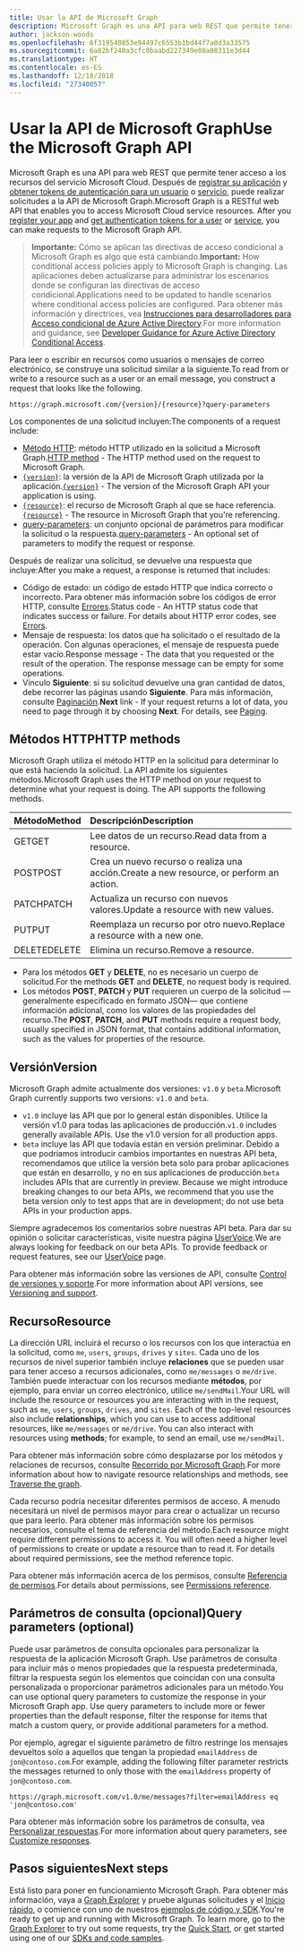 ```yaml
---
title: Usar la API de Microsoft Graph
description: Microsoft Graph es una API para web REST que permite tener acceso a los recursos del servicio Microsoft Cloud. Después de registrar su aplicación y obtener tokens de autenticación para un usuario o servicio, puede realizar solicitudes a la API de Microsoft Graph.
author: jackson-woods
ms.openlocfilehash: 6f319540853e94497c6553b1bd44f7a8d3a33575
ms.sourcegitcommit: 6a82bf240a3cfc0baabd227349e08a08311e3d44
ms.translationtype: HT
ms.contentlocale: es-ES
ms.lasthandoff: 12/18/2018
ms.locfileid: "27340057"
---
```

# <a name="use-the-microsoft-graph-api"></a><span data-ttu-id="8a2c7-104">Usar la API de Microsoft Graph</span><span class="sxs-lookup"><span data-stu-id="8a2c7-104">Use the Microsoft Graph API</span></span>

<span data-ttu-id="8a2c7-p102">Microsoft Graph es una API para web REST que permite tener acceso a los recursos del servicio Microsoft Cloud. Después de [registrar su aplicación](auth-register-app-v2.md) y [obtener tokens de autenticación para un usuario](auth-v2-user.md) o [servicio](auth-v2-service.md), puede realizar solicitudes a la API de Microsoft Graph.</span><span class="sxs-lookup"><span data-stu-id="8a2c7-p102">Microsoft Graph is a RESTful web API that enables you to access Microsoft Cloud service resources. After you [register your app](auth-register-app-v2.md) and [get authentication tokens for a user](auth-v2-user.md) or [service](auth-v2-service.md), you can make requests to the Microsoft Graph API.</span></span>

> <span data-ttu-id="8a2c7-107">**Importante:** Cómo se aplican las directivas de acceso condicional a Microsoft Graph es algo que está cambiando.</span><span class="sxs-lookup"><span data-stu-id="8a2c7-107">**Important:**  How conditional access policies apply to Microsoft Graph is changing.</span></span> <span data-ttu-id="8a2c7-108">Las aplicaciones deben actualizarse para administrar los escenarios donde se configuran las directivas de acceso condicional.</span><span class="sxs-lookup"><span data-stu-id="8a2c7-108">Applications need to be updated to handle scenarios where conditional access policies are configured.</span></span> <span data-ttu-id="8a2c7-109">Para obtener más información y directrices, vea [Instrucciones para desarrolladores para Acceso condicional de Azure Active Directory](https://docs.microsoft.com/azure/active-directory/develop/active-directory-conditional-access-developer).</span><span class="sxs-lookup"><span data-stu-id="8a2c7-109">For more information and guidance, see [Developer Guidance for Azure Active Directory Conditional Access](https://docs.microsoft.com/azure/active-directory/develop/active-directory-conditional-access-developer).</span></span>

<span data-ttu-id="8a2c7-110">Para leer o escribir en recursos como usuarios o mensajes de correo electrónico, se construye una solicitud similar a la siguiente.</span><span class="sxs-lookup"><span data-stu-id="8a2c7-110">To read from or write to a resource such as a user or an email message, you construct a request that looks like the following.</span></span>

```http
https://graph.microsoft.com/{version}/{resource}?query-parameters
```

<span data-ttu-id="8a2c7-111">Los componentes de una solicitud incluyen:</span><span class="sxs-lookup"><span data-stu-id="8a2c7-111">The components of a request include:</span></span>

* <span data-ttu-id="8a2c7-112">[Método HTTP](#http-methods): método HTTP utilizado en la solicitud a Microsoft Graph.</span><span class="sxs-lookup"><span data-stu-id="8a2c7-112">[HTTP method](#http-methods) - The HTTP method used on the request to Microsoft Graph.</span></span>
* <span data-ttu-id="8a2c7-113">[`{version}`](#version): la versión de la API de Microsoft Graph utilizada por la aplicación.</span><span class="sxs-lookup"><span data-stu-id="8a2c7-113">[`{version}`](#version) - The version of the Microsoft Graph API your application is using.</span></span>
* <span data-ttu-id="8a2c7-114">[`{resource}`](#resource): el recurso de Microsoft Graph al que se hace referencia.</span><span class="sxs-lookup"><span data-stu-id="8a2c7-114">[`{resource}`](#resource) - The resource in Microsoft Graph that you're referencing.</span></span>
* <span data-ttu-id="8a2c7-115">[query-parameters](#query-parameters-optional): un conjunto opcional de parámetros para modificar la solicitud o la respuesta.</span><span class="sxs-lookup"><span data-stu-id="8a2c7-115">[query-parameters](#query-parameters-optional) - An optional set of parameters to modify the request or response.</span></span>

<span data-ttu-id="8a2c7-116">Después de realizar una solicitud, se devuelve una respuesta que incluye:</span><span class="sxs-lookup"><span data-stu-id="8a2c7-116">After you make a request, a response is returned that includes:</span></span> 

* <span data-ttu-id="8a2c7-p104">Código de estado: un código de estado HTTP que indica correcto o incorrecto. Para obtener más información sobre los códigos de error HTTP, consulte [Errores](errors.md).</span><span class="sxs-lookup"><span data-stu-id="8a2c7-p104">Status code - An HTTP status code that indicates success or failure. For details about HTTP error codes, see [Errors](errors.md).</span></span>
* <span data-ttu-id="8a2c7-p105">Mensaje de respuesta: los datos que ha solicitado o el resultado de la operación. Con algunas operaciones, el mensaje de respuesta puede estar vacío.</span><span class="sxs-lookup"><span data-stu-id="8a2c7-p105">Response message - The data that you requested or the result of the operation. The response message can be empty for some operations.</span></span>
* <span data-ttu-id="8a2c7-p106">Vínculo **Siguiente**: si su solicitud devuelve una gran cantidad de datos, debe recorrer las páginas usando **Siguiente**. Para más información, consulte [Paginación](paging.md).</span><span class="sxs-lookup"><span data-stu-id="8a2c7-p106">**Next** link - If your request returns a lot of data, you need to page through it by choosing **Next**. For details, see [Paging](paging.md).</span></span>

## <a name="http-methods"></a><span data-ttu-id="8a2c7-123">Métodos HTTP</span><span class="sxs-lookup"><span data-stu-id="8a2c7-123">HTTP methods</span></span>

<span data-ttu-id="8a2c7-p107">Microsoft Graph utiliza el método HTTP en la solicitud para determinar lo que está haciendo la solicitud. La API admite los siguientes métodos.</span><span class="sxs-lookup"><span data-stu-id="8a2c7-p107">Microsoft Graph uses the HTTP method on your request to determine what your request is doing. The API supports the following methods.</span></span>


|<span data-ttu-id="8a2c7-126">**Método**</span><span class="sxs-lookup"><span data-stu-id="8a2c7-126">**Method**</span></span> |<span data-ttu-id="8a2c7-127">**Descripción**</span><span class="sxs-lookup"><span data-stu-id="8a2c7-127">**Description**</span></span>                             |
| :----- | :------------------------------------------- |
| <span data-ttu-id="8a2c7-128">GET</span><span class="sxs-lookup"><span data-stu-id="8a2c7-128">GET</span></span>    | <span data-ttu-id="8a2c7-129">Lee datos de un recurso.</span><span class="sxs-lookup"><span data-stu-id="8a2c7-129">Read data from a resource.</span></span>                   |
| <span data-ttu-id="8a2c7-130">POST</span><span class="sxs-lookup"><span data-stu-id="8a2c7-130">POST</span></span>   | <span data-ttu-id="8a2c7-131">Crea un nuevo recurso o realiza una acción.</span><span class="sxs-lookup"><span data-stu-id="8a2c7-131">Create a new resource, or perform an action.</span></span> |
| <span data-ttu-id="8a2c7-132">PATCH</span><span class="sxs-lookup"><span data-stu-id="8a2c7-132">PATCH</span></span>  | <span data-ttu-id="8a2c7-133">Actualiza un recurso con nuevos valores.</span><span class="sxs-lookup"><span data-stu-id="8a2c7-133">Update a resource with new values.</span></span>           |
| <span data-ttu-id="8a2c7-134">PUT</span><span class="sxs-lookup"><span data-stu-id="8a2c7-134">PUT</span></span>    | <span data-ttu-id="8a2c7-135">Reemplaza un recurso por otro nuevo.</span><span class="sxs-lookup"><span data-stu-id="8a2c7-135">Replace a resource with a new one.</span></span>           |
| <span data-ttu-id="8a2c7-136">DELETE</span><span class="sxs-lookup"><span data-stu-id="8a2c7-136">DELETE</span></span> | <span data-ttu-id="8a2c7-137">Elimina un recurso.</span><span class="sxs-lookup"><span data-stu-id="8a2c7-137">Remove a resource.</span></span>                           |

* <span data-ttu-id="8a2c7-138">Para los métodos **GET** y **DELETE**, no es necesario un cuerpo de solicitud.</span><span class="sxs-lookup"><span data-stu-id="8a2c7-138">For the methods **GET** and **DELETE**, no request body is required.</span></span>
* <span data-ttu-id="8a2c7-139">Los métodos **POST**, **PATCH** y **PUT** requieren un cuerpo de la solicitud —generalmente especificado en formato JSON— que contiene información adicional, como los valores de las propiedades del recurso.</span><span class="sxs-lookup"><span data-stu-id="8a2c7-139">The **POST**, **PATCH**, and **PUT** methods require a request body, usually specified in JSON format, that contains additional information, such as the values for properties of the resource.</span></span>

## <a name="version"></a><span data-ttu-id="8a2c7-140">Versión</span><span class="sxs-lookup"><span data-stu-id="8a2c7-140">Version</span></span>

<span data-ttu-id="8a2c7-141">Microsoft Graph admite actualmente dos versiones: `v1.0` y `beta`.</span><span class="sxs-lookup"><span data-stu-id="8a2c7-141">Microsoft Graph currently supports two versions: `v1.0` and `beta`.</span></span>

* <span data-ttu-id="8a2c7-p108">`v1.0` incluye las API que por lo general están disponibles. Utilice la versión v1.0 para todas las aplicaciones de producción.</span><span class="sxs-lookup"><span data-stu-id="8a2c7-p108">`v1.0` includes generally available APIs. Use the v1.0 version for all production apps.</span></span>
* <span data-ttu-id="8a2c7-p109">`beta` incluye las API que todavía están en versión preliminar. Debido a que podríamos introducir cambios importantes en nuestras API beta, recomendamos que utilice la versión beta solo para probar aplicaciones que están en desarrollo, y no en sus aplicaciones de producción.</span><span class="sxs-lookup"><span data-stu-id="8a2c7-p109">`beta` includes APIs that are currently in preview. Because we might introduce breaking changes to our beta APIs, we recommend that you use the beta version only to test apps that are in development; do not use beta APIs in your production apps.</span></span>

<span data-ttu-id="8a2c7-p110">Siempre agradecemos los comentarios sobre nuestras API beta. Para dar su opinión o solicitar características, visite nuestra página [UserVoice](https://officespdev.uservoice.com/).</span><span class="sxs-lookup"><span data-stu-id="8a2c7-p110">We are always looking for feedback on our beta APIs. To provide feedback or request features, see our [UserVoice](https://officespdev.uservoice.com/) page.</span></span>

<span data-ttu-id="8a2c7-148">Para obtener más información sobre las versiones de API, consulte [Control de versiones y soporte](versioning-and-support.md).</span><span class="sxs-lookup"><span data-stu-id="8a2c7-148">For more information about API versions, see [Versioning and support](versioning-and-support.md).</span></span>

## <a name="resource"></a><span data-ttu-id="8a2c7-149">Recurso</span><span class="sxs-lookup"><span data-stu-id="8a2c7-149">Resource</span></span>

<span data-ttu-id="8a2c7-p111">La dirección URL incluirá el recurso o los recursos con los que interactúa en la solicitud, como `me`, `users`, `groups`, `drives` y `sites`. Cada uno de los recursos de nivel superior también incluye **relaciones** que se pueden usar para tener acceso a recursos adicionales, como `me/messages` o `me/drive`. También puede interactuar con los recursos mediante **métodos**, por ejemplo, para enviar un correo electrónico, utilice `me/sendMail`.</span><span class="sxs-lookup"><span data-stu-id="8a2c7-p111">Your URL will include the resource or resources you are interacting with in the request, such as `me`, `users`, `groups`, `drives`, and `sites`. Each of the top-level resources also include **relationships**, which you can use to access additional resources, like `me/messages` or `me/drive`. You can also interact with resources using **methods**; for example, to send an email, use `me/sendMail`.</span></span>

<span data-ttu-id="8a2c7-153">Para obtener más información sobre cómo desplazarse por los métodos y relaciones de recursos, consulte [Recorrido por Microsoft Graph](traverse-the-graph.md).</span><span class="sxs-lookup"><span data-stu-id="8a2c7-153">For more information about how to navigate resource relationships and methods, see [Traverse the graph](traverse-the-graph.md).</span></span> 

<span data-ttu-id="8a2c7-p112">Cada recurso podría necesitar diferentes permisos de acceso. A menudo necesitará un nivel de permisos mayor para crear o actualizar un recurso que para leerlo. Para obtener más información sobre los permisos necesarios, consulte el tema de referencia del método.</span><span class="sxs-lookup"><span data-stu-id="8a2c7-p112">Each resource might require different permissions to access it. You will often need a higher level of permissions to create or update a resource than to read it. For details about required permissions, see the method reference topic.</span></span> 

<span data-ttu-id="8a2c7-157">Para obtener más información acerca de los permisos, consulte [Referencia de permisos](permissions-reference.md).</span><span class="sxs-lookup"><span data-stu-id="8a2c7-157">For details about permissions, see [Permissions reference](permissions-reference.md).</span></span>

## <a name="query-parameters-optional"></a><span data-ttu-id="8a2c7-158">Parámetros de consulta (opcional)</span><span class="sxs-lookup"><span data-stu-id="8a2c7-158">Query parameters (optional)</span></span>

<span data-ttu-id="8a2c7-p113">Puede usar parámetros de consulta opcionales para personalizar la respuesta de la aplicación Microsoft Graph. Use parámetros de consulta para incluir más o menos propiedades que la respuesta predeterminada, filtrar la respuesta según los elementos que coincidan con una consulta personalizada o proporcionar parámetros adicionales para un método.</span><span class="sxs-lookup"><span data-stu-id="8a2c7-p113">You can use optional query parameters to customize the response in your Microsoft Graph app. Use query parameters to include more or fewer properties than the default response, filter the response for items that match a custom query, or provide additional parameters for a method.</span></span>

<span data-ttu-id="8a2c7-161">Por ejemplo, agregar el siguiente parámetro de filtro restringe los mensajes devueltos solo a aquellos que tengan la propiedad `emailAddress` de `jon@contoso.com`.</span><span class="sxs-lookup"><span data-stu-id="8a2c7-161">For example, adding the following filter parameter restricts the messages returned to only those with the `emailAddress` property of `jon@contoso.com`.</span></span>

```http
https://graph.microsoft.com/v1.0/me/messages?filter=emailAddress eq 'jon@contoso.com'
```

<span data-ttu-id="8a2c7-162">Para obtener más información sobre los parámetros de consulta, vea [Personalizar respuestas](query-parameters.md).</span><span class="sxs-lookup"><span data-stu-id="8a2c7-162">For more information about query parameters, see [Customize responses](query-parameters.md).</span></span>

## <a name="next-steps"></a><span data-ttu-id="8a2c7-163">Pasos siguientes</span><span class="sxs-lookup"><span data-stu-id="8a2c7-163">Next steps</span></span>

<span data-ttu-id="8a2c7-p114">Está listo para poner en funcionamiento Microsoft Graph. Para obtener más información, vaya a [Graph Explorer](https://developer.microsoft.com/graph/graph-explorer) y pruebe algunas solicitudes y el [Inicio rápido](https://developer.microsoft.com/graph/quick-start), o comience con uno de nuestros [ejemplos de código y SDK](https://developer.microsoft.com/graph/code-samples-and-sdks).</span><span class="sxs-lookup"><span data-stu-id="8a2c7-p114">You're ready to get up and running with Microsoft Graph. To learn more, go to the [Graph Explorer](https://developer.microsoft.com/graph/graph-explorer) to try out some requests, try the [Quick Start](https://developer.microsoft.com/graph/quick-start), or get started using one of our [SDKs and code samples](https://developer.microsoft.com/graph/code-samples-and-sdks).</span></span>
